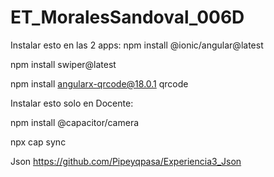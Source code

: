 # ET_MoralesSandoval_006D
Instalar esto en las 2 apps: npm install @ionic/angular@latest

npm install swiper@latest

npm install angularx-qrcode@18.0.1 qrcode

Instalar esto solo en Docente:

npm install @capacitor/camera

npx cap sync

Json https://github.com/Pipeyqpasa/Experiencia3_Json

